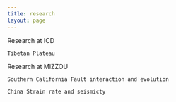 ```yaml
---
title: research
layout: page
---
```




Research at ICD

	Tibetan Plateau

Research at MIZZOU

	Southern California Fault interaction and evolution

	China Strain rate and seismicty
